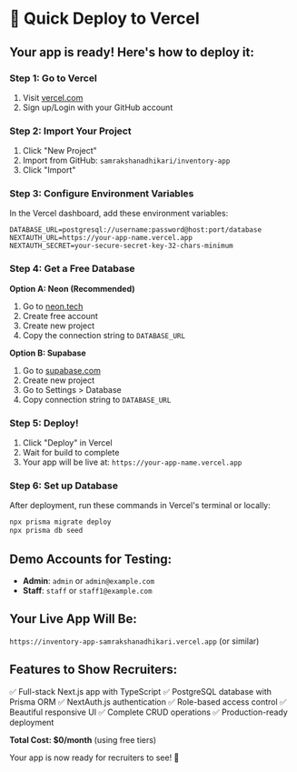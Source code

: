 # 🚀 Quick Deploy to Vercel

## Your app is ready! Here's how to deploy it:

### Step 1: Go to Vercel
1. Visit [vercel.com](https://vercel.com)
2. Sign up/Login with your GitHub account

### Step 2: Import Your Project
1. Click "New Project"
2. Import from GitHub: `samrakshanadhikari/inventory-app`
3. Click "Import"

### Step 3: Configure Environment Variables
In the Vercel dashboard, add these environment variables:

```
DATABASE_URL=postgresql://username:password@host:port/database
NEXTAUTH_URL=https://your-app-name.vercel.app
NEXTAUTH_SECRET=your-secure-secret-key-32-chars-minimum
```

### Step 4: Get a Free Database
**Option A: Neon (Recommended)**
1. Go to [neon.tech](https://neon.tech)
2. Create free account
3. Create new project
4. Copy the connection string to `DATABASE_URL`

**Option B: Supabase**
1. Go to [supabase.com](https://supabase.com)
2. Create new project
3. Go to Settings > Database
4. Copy connection string to `DATABASE_URL`

### Step 5: Deploy!
1. Click "Deploy" in Vercel
2. Wait for build to complete
3. Your app will be live at: `https://your-app-name.vercel.app`

### Step 6: Set up Database
After deployment, run these commands in Vercel's terminal or locally:

```bash
npx prisma migrate deploy
npx prisma db seed
```

## Demo Accounts for Testing:
- **Admin**: `admin` or `admin@example.com`
- **Staff**: `staff` or `staff1@example.com`

## Your Live App Will Be:
`https://inventory-app-samrakshanadhikari.vercel.app` (or similar)

## Features to Show Recruiters:
✅ Full-stack Next.js app with TypeScript
✅ PostgreSQL database with Prisma ORM
✅ NextAuth.js authentication
✅ Role-based access control
✅ Beautiful responsive UI
✅ Complete CRUD operations
✅ Production-ready deployment

**Total Cost: $0/month** (using free tiers)

Your app is now ready for recruiters to see! 🎉
